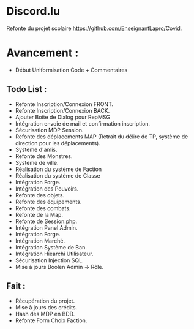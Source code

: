 # Discord.lu
Refonte du projet scolaire https://github.com/EnseignantLapro/Covid.

# Avancement :
- Début Uniformisation Code + Commentaires

## Todo List :
- Refonte Inscription/Connexion FRONT.
- Refonte Inscription/Connexion BACK.
- Ajouter Boite de Dialog pour RepMSG
- Intégration envoie de mail et confirmation inscription.
- Sécurisation MDP Session.
- Refonte des déplacements MAP (Retrait du délire de TP, système de direction pour les déplacements).
- Système d'amis.
- Refonte des Monstres.
- Système de ville.
- Réalisation du système de Faction
- Réalisation du système de Classe
- Intégration Forge.
- Intégration des Pouvoirs.
- Refonte des objets.
- Refonte des équipements.
- Refonte des combats.
- Refonte de la Map.
- Refonte de Session.php.
- Intégration Panel Admin.
- Intégration Forge.
- Intégration Marché.
- Intégration Système de Ban.
- Intégration Hiearchi Utilisateur.
- Sécurisation Injection SQL.
- Mise à jours Boolen Admin -> Rôle.

## Fait :
- Récupération du projet.
- Mise à jours des crédits.
- Hash des MDP en BDD.
- Refonte Form Choix Faction.
